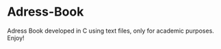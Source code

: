 Adress-Book
===========

Adress Book developed in C using text files, only for academic purposes. Enjoy!
